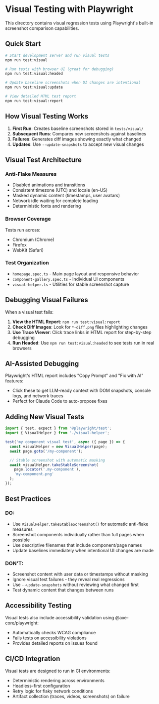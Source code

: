 # Visual Testing with Playwright

This directory contains visual regression tests using Playwright's built-in screenshot comparison capabilities.

## Quick Start

```bash
# Start development server and run visual tests
npm run test:visual

# Run tests with browser UI (great for debugging)
npm run test:visual:headed

# Update baseline screenshots when UI changes are intentional
npm run test:visual:update

# View detailed HTML test report
npm run test:visual:report
```

## How Visual Testing Works

1. **First Run**: Creates baseline screenshots stored in `tests/visual/`
2. **Subsequent Runs**: Compares new screenshots against baselines
3. **Failures**: Generates diff images showing exactly what changed
4. **Updates**: Use `--update-snapshots` to accept new visual changes

## Visual Test Architecture

### Anti-Flake Measures
- Disabled animations and transitions
- Consistent timezone (UTC) and locale (en-US)
- Masked dynamic content (timestamps, user avatars)
- Network idle waiting for complete loading
- Deterministic fonts and rendering

### Browser Coverage
Tests run across:
- Chromium (Chrome)
- Firefox
- WebKit (Safari)

### Test Organization

- `homepage.spec.ts` - Main page layout and responsive behavior
- `component-gallery.spec.ts` - Individual UI components
- `visual-helper.ts` - Utilities for stable screenshot capture

## Debugging Visual Failures

When a visual test fails:

1. **View the HTML Report**: `npm run test:visual:report`
2. **Check Diff Images**: Look for `*-diff.png` files highlighting changes
3. **Use Trace Viewer**: Click trace links in HTML report for step-by-step debugging
4. **Run Headed**: Use `npm run test:visual:headed` to see tests run in real browsers

## AI-Assisted Debugging

Playwright's HTML report includes "Copy Prompt" and "Fix with AI" features:
- Click these to get LLM-ready context with DOM snapshots, console logs, and network traces
- Perfect for Claude Code to auto-propose fixes

## Adding New Visual Tests

```typescript
import { test, expect } from '@playwright/test';
import { VisualHelper } from './visual-helper';

test('my component visual test', async ({ page }) => {
  const visualHelper = new VisualHelper(page);
  await page.goto('/my-component');

  // Stable screenshot with automatic masking
  await visualHelper.takeStableScreenshot(
    page.locator('.my-component'),
    'my-component.png'
  );
});
```

## Best Practices

### DO:
- Use `VisualHelper.takeStableScreenshot()` for automatic anti-flake measures
- Screenshot components individually rather than full pages when possible
- Use descriptive filenames that include component/page names
- Update baselines immediately when intentional UI changes are made

### DON'T:
- Screenshot content with user data or timestamps without masking
- Ignore visual test failures - they reveal real regressions
- Use `--update-snapshots` without reviewing what changed first
- Test dynamic content that changes between runs

## Accessibility Testing

Visual tests also include accessibility validation using @axe-core/playwright:
- Automatically checks WCAG compliance
- Fails tests on accessibility violations
- Provides detailed reports on issues found

## CI/CD Integration

Visual tests are designed to run in CI environments:
- Deterministic rendering across environments
- Headless-first configuration
- Retry logic for flaky network conditions
- Artifact collection (traces, videos, screenshots) on failure